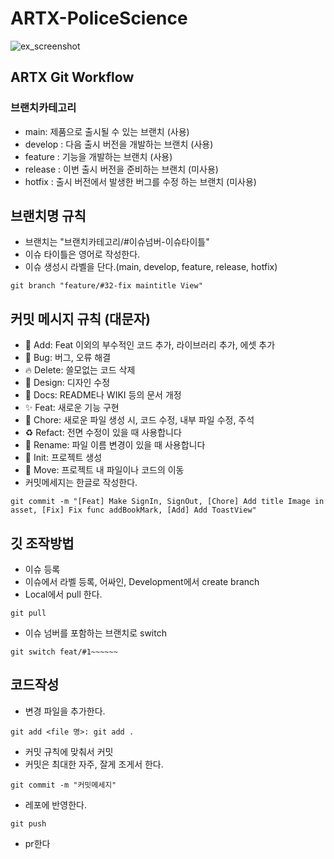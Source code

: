 # ARTX-PoliceScience
![ex_screenshot](./img/artx_logo_gray.svg)
## ARTX Git Workflow
### 브랜치카테고리
- main: 제품으로 출시될 수 있는 브랜치 (사용)
- develop : 다음 출시 버전을 개발하는 브랜치 (사용)
- feature : 기능을 개발하는 브랜치 (사용)
- release : 이번 출시 버전을 준비하는 브랜치 (미사용)
- hotfix : 출시 버전에서 발생한 버그를 수정 하는 브랜치 (미사용)

## 브랜치명 규칙
- 브랜치는 "브랜치카테고리/#이슈넘버-이슈타이틀"
- 이슈 타이틀은 영어로 작성한다.
- 이슈 생성시 라벨을 단다.(main, develop, feature, release, hotfix)
```shell
git branch "feature/#32-fix maintitle View"
```

## 커밋 메시지 규칙 (대문자)
- 🍱 Add: Feat 이외의 부수적인 코드 추가, 라이브러리 추가, 에셋 추가
- 🐛 Bug: 버그, 오류 해결
- 🔥 Delete: 쓸모없는 코드 삭제
- 🎨 Design: 디자인 수정
- 📝 Docs: README나 WIKI 등의 문서 개정
- ✨ Feat: 새로운 기능 구현
- 🔨 Chore: 새로운 파일 생성 시, 코드 수정, 내부 파일 수정, 주석
- ♻️ Refact: 전면 수정이 있을 때 사용합니다
- 💬 Rename: 파일 이름 변경이 있을 때 사용합니다
- 🎉 Init: 프로젝트 생성
- 🚚 Move: 프로젝트 내 파일이나 코드의 이동
- 커밋메세지는 한글로 작성한다.
```shell
git commit -m "[Feat] Make SignIn, SignOut, [Chore] Add title Image in asset, [Fix] Fix func addBookMark, [Add] Add ToastView"
```

## 깃 조작방법
- 이슈 등록
- 이슈에서 라벨 등록, 어싸인, Development에서 create branch
- Local에서 pull 한다.
```shell
git pull
```
- 이슈 넘버를 포함하는 브랜치로 switch
```shell
git switch feat/#1~~~~~~
```
## 코드작성
- 변경 파일을 추가한다.
```shell
git add <file 명>: git add .
```
- 커밋 규칙에 맞춰서 커밋
- 커밋은 최대한 자주, 잘게 조게서 한다.
```shell
git commit -m "커밋메세지"
```
- 레포에 반영한다.
```shell
git push
```
- pr한다
